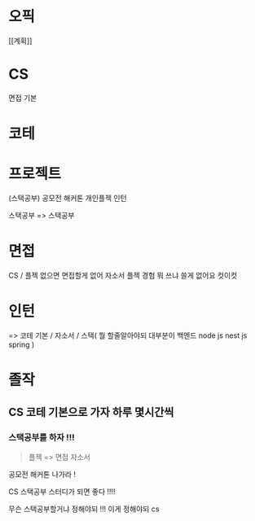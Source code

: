 

# 오픽 
[[계획]]
# CS 
면접 기본 

# 코테

# 프로젝트
(스택공부) 공모전 해커톤 개인플젝 인턴 

스택공부 => 스택공부 

# 면접 
CS / 플젝 없으면 면접할게 없어 
자소서 플젝 경험 뭐 쓰냐 쓸게 없어요 컷이컷 

# 인턴 

=> 코테 기본 / 자소서 / 스택( 뭘 할줄알아야되 대부분이 백엔드 node js nest js spring )

# 졸작 

## CS 코테 기본으로 가자 하루 몇시간씩 

### 스택공부를 하자 !!! 
> 플젝 => 면접 자소서 

공모전 해커톤 나가라 ! 

CS 스택공부 스터디가 되면 좋다 !!!! 

무슨 스택공부할거냐 정해야되 !!! 이게 정해야되 
cs 


